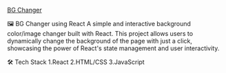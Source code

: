 [BG Changer](https://github.com/user-attachments/assets/6128b602-5167-4ba8-98bc-20ba636d32fb)

🖼️ BG Changer using React
A simple and interactive background color/image changer built with React. This project allows users to dynamically change the background of the page with just a click, showcasing the power of React's state management and user interactivity.

🛠️ Tech Stack
1.React
2.HTML/CSS
3.JavaScript
